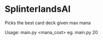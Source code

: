 # SplinterlandsAI
Picks the best card deck given max mana

Usage: main.py <mana_cost>
   eg. main.py 20 
